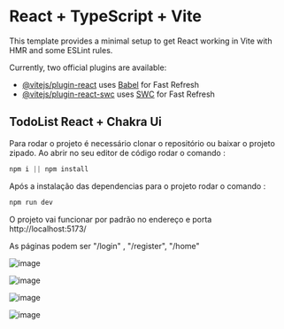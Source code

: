 # React + TypeScript + Vite

This template provides a minimal setup to get React working in Vite with HMR and some ESLint rules.

Currently, two official plugins are available:

- [@vitejs/plugin-react](https://github.com/vitejs/vite-plugin-react/blob/main/packages/plugin-react/README.md) uses [Babel](https://babeljs.io/) for Fast Refresh
- [@vitejs/plugin-react-swc](https://github.com/vitejs/vite-plugin-react-swc) uses [SWC](https://swc.rs/) for Fast Refresh

## TodoList React + Chakra Ui

Para rodar o projeto é necessário clonar o repositório ou baixar o projeto zipado.
Ao abrir no seu editor de código rodar o comando :

```javascript 
npm i || npm install 
```

Após a instalação das dependencias para o projeto rodar o comando :

```javascript
npm run dev
```

O projeto vai funcionar por padrão no endereço e porta http://localhost:5173/

As páginas podem ser "/login" , "/register", "/home"

![image](https://github.com/user-attachments/assets/f020b11f-dbf3-4461-aacd-10688500bbb3)

![image](https://github.com/user-attachments/assets/aa319c30-1b3d-4dfa-9db2-ed3e4c3b7ea0)

![image](https://github.com/user-attachments/assets/26cfd21a-b8cc-4638-84fa-1519ae8bf81f)

![image](https://github.com/user-attachments/assets/d35c75a6-ad0f-4fc0-bb9b-c7573e3a76f8)







